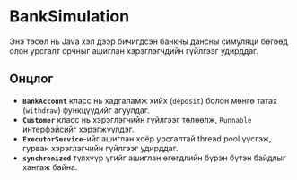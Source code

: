 # BankSimulation

Энэ төсөл нь Java хэл дээр бичигдсэн банкны дансны симуляци бөгөөд олон урсгалт орчныг ашиглан хэрэглэгчдийн гүйлгээг удирддаг.

## Онцлог

- **`BankAccount`** класс нь хадгаламж хийх (`deposit`) болон мөнгө татах (`withdraw`) функцүүдийг агуулдаг.
- **`Customer`** класс нь хэрэглэгчийн гүйлгээг төлөөлж, `Runnable` интерфэйсийг хэрэгжүүлдэг.
- **`ExecutorService`**-ийг ашиглан хоёр урсгалтай thread pool үүсгэж, гурван хэрэглэгчийн гүйлгээг удирддаг.
- **`synchronized`** түлхүүр үгийг ашиглан өгөгдлийн бүрэн бүтэн байдлыг хангаж байна.
